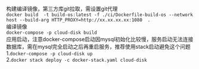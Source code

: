 构建编译镜像，第三方库git拉取，需设置git代理<br>
``docker build  -t build-os:latest -f ./ci/Dockerfile-build-os --network host --build-arg HTTP_PROXY=http://xx.xx.xx.xx:1080  . ``<br>
编译镜像<br>
``docker-compose -p cloud-disk build`` <br>
应用启动，注意docker-compose启动因mysql初始化比较慢，服务启动无法连接数据库，需在mysql完全启动之后再重启服务，推荐使用stack启动避免这个问题<br>
    1.``docker-compose -p cloud-disk up`` <br>2.``docker stack deploy -c docker-stack.yaml cloud-disk``